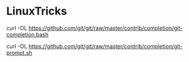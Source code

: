 # LinuxTricks

curl -OL https://github.com/git/git/raw/master/contrib/completion/git-completion.bash

curl -OL https://github.com/git/git/raw/master/contrib/completion/git-prompt.sh